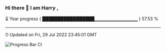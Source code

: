### Hi there 👋 I am Harry , 

⏳ Year progress { █████████████████▁▁▁▁▁▁▁▁▁▁▁▁▁ } 57.53 %

---

⏰ Updated on Fri, 29 Jul 2022 23:45:01 GMT

![Progress Bar CI](https://github.com/duykhang68/duykhang68/workflows/Progress%20Bar%20CI/badge.svg)
